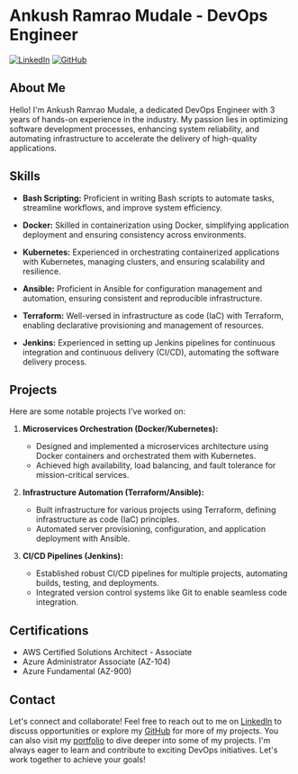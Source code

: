 # Ankush Ramrao Mudale - DevOps Engineer

[![LinkedIn](https://img.shields.io/badge/LinkedIn-Connect-blue)](https://www.linkedin.com/in/ankush-mudale/)
[![GitHub](https://img.shields.io/badge/GitHub-Follow-brightgreen)](https://github.com/ankushmudale)

## About Me

Hello! I'm Ankush Ramrao Mudale, a dedicated DevOps Engineer with 3 years of hands-on experience in the industry. My passion lies in optimizing software development processes, enhancing system reliability, and automating infrastructure to accelerate the delivery of high-quality applications.

## Skills

- **Bash Scripting:** Proficient in writing Bash scripts to automate tasks, streamline workflows, and improve system efficiency.

- **Docker:** Skilled in containerization using Docker, simplifying application deployment and ensuring consistency across environments.

- **Kubernetes:** Experienced in orchestrating containerized applications with Kubernetes, managing clusters, and ensuring scalability and resilience.

- **Ansible:** Proficient in Ansible for configuration management and automation, ensuring consistent and reproducible infrastructure.

- **Terraform:** Well-versed in infrastructure as code (IaC) with Terraform, enabling declarative provisioning and management of resources.

- **Jenkins:** Experienced in setting up Jenkins pipelines for continuous integration and continuous delivery (CI/CD), automating the software delivery process.

## Projects

Here are some notable projects I've worked on:

1. **Microservices Orchestration (Docker/Kubernetes):**
   - Designed and implemented a microservices architecture using Docker containers and orchestrated them with Kubernetes.
   - Achieved high availability, load balancing, and fault tolerance for mission-critical services.

2. **Infrastructure Automation (Terraform/Ansible):**
   - Built infrastructure for various projects using Terraform, defining infrastructure as code (IaC) principles.
   - Automated server provisioning, configuration, and application deployment with Ansible.

3. **CI/CD Pipelines (Jenkins):**
   - Established robust CI/CD pipelines for multiple projects, automating builds, testing, and deployments.
   - Integrated version control systems like Git to enable seamless code integration.

## Certifications

- AWS Certified Solutions Architect - Associate
- Azure Administrator Associate (AZ-104)
- Azure Fundamental (AZ-900)

## Contact

Let's connect and collaborate! Feel free to reach out to me on [LinkedIn](https://www.linkedin.com/in/ankush-mudale/) to discuss opportunities or explore my [GitHub](https://github.com/ankushmudale) for more of my projects. You can also visit my [portfolio](https://www.yourportfolio.com/ankushmudale) to dive deeper into some of my projects. I'm always eager to learn and contribute to exciting DevOps initiatives. Let's work together to achieve your goals!


